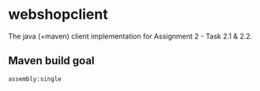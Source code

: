 # webshopclient
The java (+maven) client implementation for Assignment 2 - Task 2.1 & 2.2.

## Maven build goal

`assembly:single`

